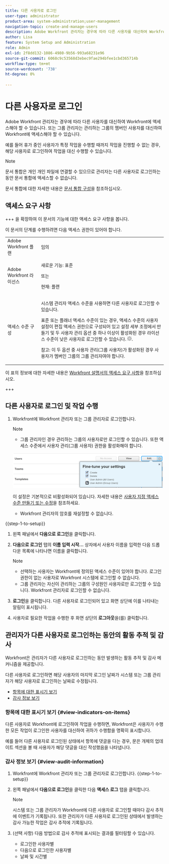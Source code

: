 ```yaml
---
title: 다른 사용자로 로그인
user-type: administrator
product-area: system-administration;user-management
navigation-topic: create-and-manage-users
description: Adobe Workfront 관리자는 경우에 따라 다른 사용자를 대신하여 Workfront에 액세스해야 할 수 있습니다.
author: Lisa
feature: System Setup and Administration
role: Admin
exl-id: 2f8dd132-1086-4980-9b56-993a68231e96
source-git-commit: 6068c9c53568d3ebec9fae294bfee1cbd365714b
workflow-type: tm+mt
source-wordcount: '738'
ht-degree: 0%

---
```


# 다른 사용자로 로그인

<!--Audited: 5/2025-->

<!--<span class="preview">The highlighted information on this page refers to functionality not yet generally available. It is available for all users only in the Preview environment.</span> -->

<!--
**DON'T DELETE, DRAFT OR HIDE THIS ARTICLE. IT IS LINKED TO THE PRODUCT, THROUGH THE CONTEXT SENSITIVE HELP LINKS. Also linked to other articles: Creating and Managing Groups, etc.</p>
-->

Adobe Workfront 관리자는 경우에 따라 다른 사용자를 대신하여 Workfront에 액세스해야 할 수 있습니다. 또는 그룹 관리자는 관리하는 그룹의 멤버인 사용자를 대신하여 Workfront에 액세스해야 할 수 있습니다.

예를 들어 휴가 중인 사용자가 특정 작업을 수행할 때까지 작업을 진행할 수 없는 경우, 해당 사용자로 로그인하여 작업을 대신 수행할 수 있습니다.

<!--
<note type="note">
Some users, such as executives, need to be able to control which administrators can log in to their accounts, and for how long. Working with your organization, Workfront configures settings that allow this control for these users. When a Workfront administrator or group administrator (associated with one of the user's groups) tries to log in as one of these users, an on-screen message prompts the administrator to contact the user for access. From the user profile area, the user can then grant access to the administrator and specify an expiration time for it. For more information on how the user does this, see
<a href="../../../workfront-basics/manage-your-account-and-profile/configuring-your-user-profile/configure-my-settings.md#access" class="MCXref xref">Access</a> in
<a href="../../../workfront-basics/manage-your-account-and-profile/configuring-your-user-profile/configure-my-settings.md" class="MCXref xref">Configure My Settings</a>.
<span class="PinkDraftNote">[Add a note about this being only for the Enterprise package if they decide to do it that way]</span>
</note>
-->

>[!NOTE]
>
>문서 통합은 개인 개인 파일에 연결할 수 있으므로 관리자는 다른 사용자로 로그인하는 동안 문서 통합에 액세스할 수 없습니다.
>
>문서 통합에 대한 자세한 내용은 [문서 통합 구성](../../../administration-and-setup/configure-integrations/configure-document-integrations.md)을 참조하십시오.

## 액세스 요구 사항

+++ 을 확장하여 이 문서의 기능에 대한 액세스 요구 사항을 봅니다.

이 문서의 단계를 수행하려면 다음 액세스 권한이 있어야 합니다.

<table style="table-layout:auto"> 
 <col> 
 <col> 
 <tbody> 
  <tr> 
   <td role="rowheader">Adobe Workfront 플랜</td> 
   <td>임의</td> 
  </tr> 
  <tr> 
   <td role="rowheader">Adobe Workfront 라이선스</td> 
   <td> <p>새로운 기능: 표준</p>
   <p>또는</p>
   <p>현재: 플랜</p></td> 
  </tr> 
  <tr> 
   <td role="rowheader">액세스 수준 구성</td> 
   <td> <p>시스템 관리자 액세스 수준을 사용하면 다른 사용자로 로그인할 수 있습니다.</p> <p>표준 또는 플래너 액세스 수준이 있는 경우, 액세스 수준의 사용자 설정이 편집 액세스 권한으로 구성되어 있고 설정 세부 조정에서 만들기 및 두 사용자 관리 옵션 중 하나 이상이 활성화된 경우 라이선스 수준이 낮은 사용자로 로그인할 수 있습니다. <img src="assets/gear-icon-in-access-levels.png">. </p> 
   <p>참고: 이 두 옵션 중 사용자 관리(그룹 사용자)가 활성화된 경우 사용자가 멤버인 그룹의 그룹 관리자여야 합니다.</p></td>
  </tr> 
 </tbody> 
</table>

이 표의 정보에 대한 자세한 내용은 [Workfront 설명서의 액세스 요구 사항](/help/quicksilver/administration-and-setup/add-users/access-levels-and-object-permissions/access-level-requirements-in-documentation.md)을 참조하십시오.

+++

## 다른 사용자로 로그인 및 작업 수행

1. Workfront에 Workfront 관리자 또는 그룹 관리자로 로그인합니다.

   >[!NOTE]
   >
   >* 그룹 관리자인 경우 관리하는 그룹의 사용자로만 로그인할 수 있습니다. 또한 액세스 수준에서 사용자 관리(그룹 사용자) 권한을 활성화해야 합니다.
   >   
   >  ![그룹 관리자](assets/group-admin-user.png)
   >   
   >  이 설정은 기본적으로 비활성화되어 있습니다. 자세한 내용은 [사용자 지정 액세스 수준 만들기 또는 수정](../../../administration-and-setup/add-users/configure-and-grant-access/create-modify-access-levels.md)을 참조하세요.
   >   
   >* Workfront 관리자의 암호를 재설정할 수 없습니다.

{{step-1-to-setup}}

1. 왼쪽 패널에서 **다음으로 로그인**&#x200B;을 클릭합니다.

1. **다음으로 로그인** 탭의 **이름 입력 시작...** 상자에서 사용자 이름을 입력한 다음 드롭다운 목록에 나타나면 이름을 클릭합니다.


   >[!NOTE]
   >* 선택하는 사용자는 Workfront에 정의된 액세스 수준이 있어야 합니다. 로그인 권한이 없는 사용자로 Workfront 시스템에 로그인할 수 없습니다.
   >* 그룹 관리자는 자신이 관리하는 그룹의 구성원인 사용자로만 로그인할 수 있습니다. Workfront 관리자로 로그인할 수 없습니다.

1. **로그인**&#x200B;을 클릭합니다. 다른 사용자로 로그인되어 있고 화면 상단에 이를 나타내는 알림이 표시됩니다.

   <!--
   <p> Might come in a future story:</p>
   -->

   <!--
   <p data-mc-conditions="QuicksilverOrClassic.Draft mode">click an Access period and then click Request to ask the user for access to log as him or her for the specified period of time. Continue these steps after the user grants access. Specify somewhere here that this is only for the Enterprise package if they decide on that</p>
   -->

   <!--
   <p data-mc-conditions="QuicksilverOrClassic.Draft mode">Or </p>
   -->

   <!--
   <p data-mc-conditions="QuicksilverOrClassic.Draft mode">If a prompt appears indicating that the user has restricted access to their account, contact the user to request access.</p>
   -->

   <!--
   <p data-mc-conditions="QuicksilverOrClassic.Draft mode">The user can then can grant you "Log in as" access in their user profile. They can also specify an expiration date and time for the access period. </p>
   -->

   <!--
   This triggers an email to let you know that you have access to log in as the user, depending on how your event notifications are enabled. For more information, see <a href="../../../workfront-basics/using-notifications/event-notifications.md" class="MCXref xref">Event notifications</a>.
   </div>
   -->



1. 사용자로 필요한 작업을 수행한 후 화면 상단의 **로그아웃**&#x200B;을(를) 클릭합니다.

## 관리자가 다른 사용자로 로그인하는 동안의 활동 추적 및 감사

Workfront은 관리자가 다른 사용자로 로그인하는 동안 발생하는 활동 추적 및 감사 메커니즘을 제공합니다.

다른 사용자로 로그인하면 해당 사용자의 마지막 로그인 날짜가 시스템 또는 그룹 관리자가 해당 사용자로 로그인하는 날짜로 수정됩니다.

* [항목에 대한 표시기 보기](#view-indicators-on-items)
* [감사 정보 보기](#view-audit-information)

### 항목에 대한 표시기 보기 {#view-indicators-on-items}

다른 사용자로 Workfront에 로그인하여 작업을 수행하면, Workfront은 사용자가 수행한 모든 작업이 로그인한 사용자를 대신하여 귀하가 수행함을 명확히 표시합니다.

예를 들어 다른 사용자로 로그인된 상태에서 항목에 댓글을 다는 경우, 문은 개체의 업데이트 섹션을 볼 때 사용자가 해당 댓글을 대신 작성했음을 나타냅니다.

### 감사 정보 보기 {#view-audit-information}

1. Workfront에 Workfront 관리자 또는 그룹 관리자로 로그인합니다.
   {{step-1-to-setup}}
   <!--1. Click the **Main Menu** icon ![Main menu icon](assets/main-menu-icon.png) in the upper-right corner of Adobe Workfront, then click **Setup** ![Gear settings icon](assets/gear-icon-settings.png).-->

1. 왼쪽 패널에서 **다음으로 로그인**&#x200B;을 클릭한 다음 **액세스 로그** 탭을 클릭합니다.

   >[!NOTE]
   >
   >시스템 또는 그룹 관리자가 Workfront에 다른 사용자로 로그인할 때마다 감사 추적에 이벤트가 기록됩니다. 또한 관리자가 다른 사용자로 로그인된 상태에서 발생하는 감사 가능한 작업은 감사 추적에 기록됩니다.

1. (선택 사항) 다음 방법으로 감사 추적에 표시되는 결과를 필터링할 수 있습니다.

   * 로그인한 사용자별
   * 다음으로 로그인한 사용자별
   * 날짜 및 시간별
